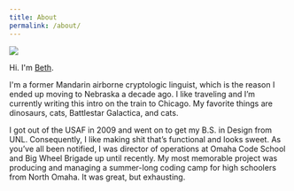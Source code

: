 ```yaml
---
title: About
permalink: /about/
---
```


![](https://scontent-dfw1-1.xx.fbcdn.net/hphotos-xta1/v/t1.0-9/12036750_10156092313010298_7424142712856085399_n.jpg?oh=eb69236ec37407842633ca3c2ba50215&oe=57685E7D)

<p class="lead">Hi. I'm <a href="https://github.com/bethanyhaubert">Beth</a>.</p>

<p>I'm a former Mandarin airborne cryptologic linguist, which is the reason I ended up moving to Nebraska a decade ago. I like traveling and I’m currently writing this intro on the train to Chicago. My favorite things are dinosaurs, cats, Battlestar Galactica, and cats.

I got out of the USAF in 2009 and went on to get my B.S. in Design from UNL. Consequently, I like making shit that’s functional and looks sweet. As you’ve all been notified, I was director of operations at Omaha Code School and Big Wheel Brigade up until recently. My most memorable project was producing and managing a summer-long coding camp for high schoolers from North Omaha. It was great, but exhausting.</p>
